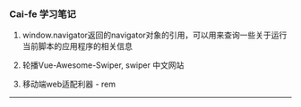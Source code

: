 ### Cai-fe 学习笔记

1. window.navigator返回的navigator对象的引用，可以用来查询一些关于运行当前脚本的应用程序的相关信息

2. 轮播Vue-Awesome-Swiper, swiper 中文网站

3. 移动端web适配利器 - rem

***